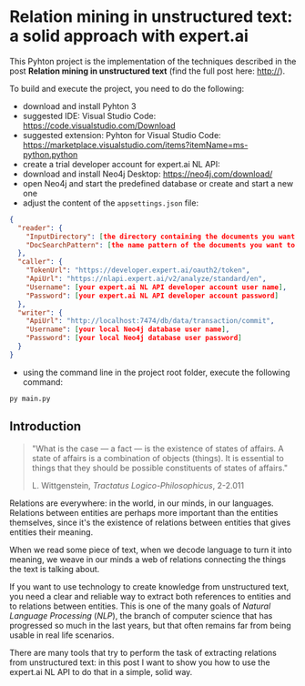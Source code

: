 Relation mining in unstructured text: a solid approach with expert.ai
=====================================================================

This Pyhton project is the implementation of the techniques described in the post **Relation mining in unstructured text** (find the full post here: <http://>).

To build and execute the project, you need to do the following:

- download and install Pyhton 3
- suggested IDE: Visual Studio Code: <https://code.visualstudio.com/Download>
- suggested extension: Pyhton for Visual Studio Code: <https://marketplace.visualstudio.com/items?itemName=ms-python.python>
- create a trial developer account for expert.ai NL API:
- download and install Neo4j Desktop: <https://neo4j.com/download/>
- open Neo4j and start the predefined database or create and start a new one
- adjust the content of the `appsettings.json` file:

```json
{
  "reader": {
    "InputDirectory": [the directory containing the documents you want to analyze],
    "DocSearchPattern": [the name pattern of the documents you want to analyze, e.g. *.txt]
  },
  "caller": {
    "TokenUrl": "https://developer.expert.ai/oauth2/token",
    "ApiUrl": "https://nlapi.expert.ai/v2/analyze/standard/en",
    "Username": [your expert.ai NL API developer account user name],
    "Password": [your expert.ai NL API developer account password]
  },
  "writer": {
    "ApiUrl": "http://localhost:7474/db/data/transaction/commit",
    "Username": [your local Neo4j database user name],
    "Password": [your local Neo4j database user password]
  }
}
```

- using the command line in the project root folder, execute the following command:

```shell
py main.py
```

Introduction
------------

> "What is the case — a fact — is the existence of states of affairs. A state of affairs is a combination of objects (things). It is essential to things that they should be possible constituents of states of affairs."
>
> L. Wittgenstein, *Tractatus Logico-Philosophicus*, 2-2.011

Relations are everywhere: in the world, in our  minds, in our languages. Relations between entities are perhaps more important than the entities themselves, since it's the existence of relations between entities that gives entities their meaning.

When we read some piece of text, when we decode language to turn it into meaning, we weave in our minds a web of relations connecting the things the text is talking about.

If you want to use technology to create knowledge from unstructured text, you need a clear and reliable way to extract both references to entities and to relations between entities. This is one of the many goals of *Natural Language Processing* (*NLP*), the branch of computer science that has progressed so much in the last years, but that often remains far from being usable in real life scenarios.

There are many tools that try to perform the task of extracting relations from unstructured text: in this post I want to show you how to use the expert.ai NL API to do that in a simple, solid way.
